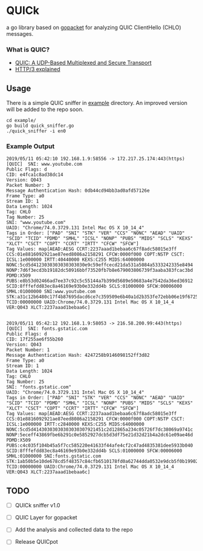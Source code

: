 # QUICk

a go library based on [gopacket](https://github.com/google/gopacket) for analyzing QUIC ClientHello (CHLO) messages.

### What is QUIC?

- [QUIC: A UDP-Based Multiplexed and Secure Transport](https://tools.ietf.org/html/draft-ietf-quic-transport-20)
- [HTTP/3 explained](https://http3-explained.haxx.se/en/)

## Usage

There is a simple QUIC sniffer in [example](example/) directory. An improved version will be added to the repo soon.

```$xslt
cd example/
go build quick_sniffer.go
./quick_sniffer -i en0
```

### Example Output

```$xslt
2019/05/11 05:42:10 192.168.1.9:58556 -> 172.217.25.174:443(https) [QUIC]  SNI: www.youtube.com
Public Flags: d
CID: e4fca1c8ad38dc14
Version: Q043
Packet Number: 3
Message Authentication Hash: 0db44cd94bb3ad0afd57126e
Frame Type: a0
Stream ID: 1
Data Length: 1024
Tag: CHLO
Tag Number: 25
SNI: "www.youtube.com"
UAID: "Chrome/74.0.3729.131 Intel Mac OS X 10_14_4"
Tags in Order: ["PAD" "SNI" "STK" "VER" "CCS" "NONC" "AEAD" "UAID" "SCID" "TCID" "PDMD" "SMHL" "ICSL" "NONP" "PUBS" "MIDS" "SCLS" "KEXS" "XLCT" "CSCT" "COPT" "CCRT" "IRTT" "CFCW" "SFCW"]
Tag Values: map[AEAD:AESG CCRT:2237aaad1bebaa6c67f8adc58015e3ff CCS:01e8816092921ae87eed8086a2158291 CFCW:0000f000 COPT:NSTP CSCT: ICSL:1e000000 IRTT:40440000 KEXS:C255 MIDS:64000000 NONC:5cd5d4123030303030303030e9c59effcecd21da531a5084a5333242335e8494 NONP:7d6f3ecd3b19182dc50916bbf73520fb7b8e679003806739f3aaba383fcac3bd PDMD:X509 PUBS:e8b53d02466ad7ee37c92c5c55144a7b399d5689e50683a4e7542da36ed36912 SCID:8fffefdd83ec8a46169e93b0e332dd4b SCLS:01000000 SFCW:00006000 SMHL:01000000 SNI:www.youtube.com STK:a31c12b6480c17f4b87695dacd6ce7c359509e6b40a1d2b353fe72ebb06e19f6725c557e6e1dc66e714f97b4e5a596dda9994578393c TCID:00000000 UAID:Chrome/74.0.3729.131 Intel Mac OS X 10_14_4 VER:Q043 XLCT:2237aaad1bebaa6c]


2019/05/11 05:42:12 192.168.1.9:58053 -> 216.58.200.99:443(https) [QUIC]  SNI: fonts.gstatic.com
Public Flags: d
CID: 17f255ae6f55b260
Version: Q043
Packet Number: 1
Message Authentication Hash: 4247258b9146098152ff3d82
Frame Type: a0
Stream ID: 1
Data Length: 1024
Tag: CHLO
Tag Number: 25
SNI: "fonts.gstatic.com"
UAID: "Chrome/74.0.3729.131 Intel Mac OS X 10_14_4"
Tags in Order: ["PAD" "SNI" "STK" "VER" "CCS" "NONC" "AEAD" "UAID" "SCID" "TCID" "PDMD" "SMHL" "ICSL" "NONP" "PUBS" "MIDS" "SCLS" "KEXS" "XLCT" "CSCT" "COPT" "CCRT" "IRTT" "CFCW" "SFCW"]
Tag Values: map[AEAD:AESG CCRT:2237aaad1bebaa6c67f8adc58015e3ff CCS:01e8816092921ae87eed8086a2158291 CFCW:0000f000 COPT:NSTP CSCT: ICSL:1e000000 IRTT:c2840000 KEXS:C255 MIDS:64000000 NONC:5cd5d41430303030303030307921451c2d12865a234c05726f7dc38069a9741c NONP:5eceff43869fbe6b291c0e5852927dcb5d3df75e21d32d21b4a2dc61e09ae46d PDMD:X509 PUBS:c4c035f104b45a5f7cc585220e41633f44afe4cf2c47ad4835381dee5933b040 SCID:8fffefdd83ec8a46169e93b0e332dd4b SCLS:01000000 SFCW:00006000 SMHL:01000000 SNI:fonts.gstatic.com STK:1ab50b5e10de678cd5f48357c84cfb6510178fd0a62744dda0532e9dcb5f0b199024316d44d7443b704b191e3339561b90ea4d1a471a TCID:00000000 UAID:Chrome/74.0.3729.131 Intel Mac OS X 10_14_4 VER:Q043 XLCT:2237aaad1bebaa6c]
```

## TODO

- [ ] QUICk sniffer v1.0
- [ ] QUIC Layer for gopacket
- [ ] Add the analysis and collected data to the repo
- [ ] Release QUICpot

